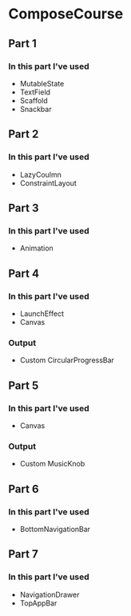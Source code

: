 # ComposeCourse

## Part 1
### In this part I've used
- MutableState
- TextField
- Scaffold
- Snackbar

## Part 2
### In this part I've used
- LazyCoulmn
- ConstraintLayout

## Part 3
### In this part I've used
- Animation

## Part 4
### In this part I've used
- LaunchEffect
- Canvas
### Output
- Custom CircularProgressBar

## Part 5
### In this part I've used
- Canvas
### Output
- Custom MusicKnob

## Part 6
### In this part I've used
- BottomNavigationBar

## Part 7
### In this part I've used
- NavigationDrawer
- TopAppBar
